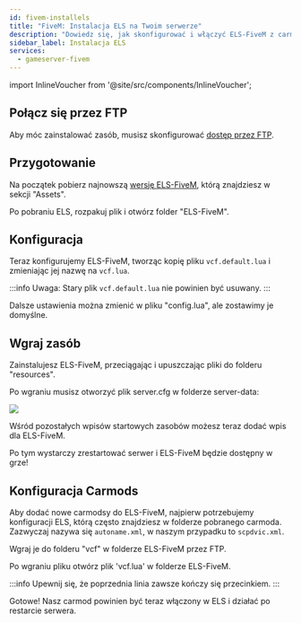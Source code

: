 ```yaml
---
id: fivem-installels
title: "FiveM: Instalacja ELS na Twoim serwerze"
description: "Dowiedz się, jak skonfigurować i włączyć ELS-FiveM z carmods dla lepszej rozgrywki na Twoim serwerze → Sprawdź teraz"
sidebar_label: Instalacja ELS
services:
  - gameserver-fivem
---
```


import InlineVoucher from '@site/src/components/InlineVoucher';

<InlineVoucher />

## Połącz się przez FTP

Aby móc zainstalować zasób, musisz skonfigurować [dostęp przez FTP](gameserver-ftpaccess.md).

## Przygotowanie

Na początek pobierz najnowszą [wersję ELS-FiveM](https://github.com/MrDaGree/ELS-FiveM/releases/latest), którą znajdziesz w sekcji "Assets".

Po pobraniu ELS, rozpakuj plik i otwórz folder "ELS-FiveM".

## Konfiguracja

Teraz konfigurujemy ELS-FiveM, tworząc kopię pliku `vcf.default.lua` i zmieniając jej nazwę na `vcf.lua`.

:::info
Uwaga: Stary plik `vcf.default.lua` nie powinien być usuwany.
:::

Dalsze ustawienia można zmienić w pliku "config.lua", ale zostawimy je domyślne.

## Wgraj zasób

Zainstalujesz ELS-FiveM, przeciągając i upuszczając pliki do folderu "resources".

Po wgraniu musisz otworzyć plik server.cfg w folderze server-data:

![](https://screensaver01.zap-hosting.com/index.php/s/6AfsTS6wyy9REFB/preview)

Wśród pozostałych wpisów startowych zasobów możesz teraz dodać wpis dla ELS-FiveM.

Po tym wystarczy zrestartować serwer i ELS-FiveM będzie dostępny w grze!

## Konfiguracja Carmods

Aby dodać nowe carmodsy do ELS-FiveM, najpierw potrzebujemy konfiguracji ELS, którą często znajdziesz w folderze pobranego carmoda. Zazwyczaj nazywa się `autoname.xml`, w naszym przypadku to `scpdvic.xml`.

Wgraj je do folderu "vcf" w folderze ELS-FiveM przez FTP.

Po wgraniu pliku otwórz plik 'vcf.lua' w folderze ELS-FiveM.

:::info
Upewnij się, że poprzednia linia zawsze kończy się przecinkiem.
:::

Gotowe! Nasz carmod powinien być teraz włączony w ELS i działać po restarcie serwera.

<InlineVoucher />